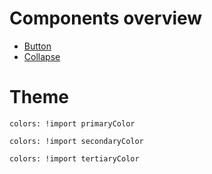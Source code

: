 # Components overview

- [Button](/components/itp-rcc-button/base)
- [Collapse](/components/itp-rcc-collapse/base)

# Theme

```color-palette|span-2
colors: !import primaryColor
```
```color-palette|span-2
colors: !import secondaryColor
```
```color-palette|span-2
colors: !import tertiaryColor
```